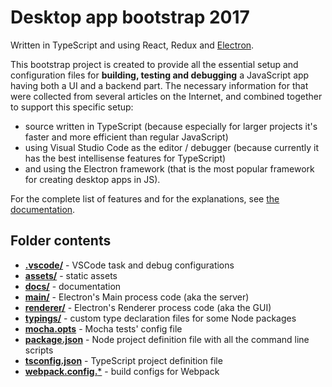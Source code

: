 # Desktop app bootstrap 2017
Written in TypeScript and using React, Redux and [Electron](https://electron.atom.io/).

This bootstrap project is created to provide all the essential setup and configuration files for **building, testing and debugging** a JavaScript app having both a UI and a backend part. The necessary information for that were collected from several articles on the Internet, and combined together to support this specific setup:

- source written in TypeScript (because especially for larger projects it's faster and more efficient than regular JavaScript)
- using Visual Studio Code as the editor / debugger (because currently it has the best intellisense features for TypeScript)
- and using the Electron framework (that is the most popular framework for creating desktop apps in JS).

For the complete list of features and for the explanations, see [the documentation](docs/README.md).

## Folder contents

- [**.vscode/**](.vscode) - VSCode task and debug configurations
- [**assets/**](assets) - static assets
- [**docs/**](docs/README.md) - documentation
- [**main/**](main) - Electron's Main process code (aka the server)
- [**renderer/**](renderer) - Electron's Renderer process code (aka the GUI)
- [**typings/**](typings) - custom type declaration files for some Node packages
- [**mocha.opts**](mocha.opts) - Mocha tests' config file
- [**package.json**](package.json) - Node project definition file with all the command line scripts
- [**tsconfig.json**](tsconfig.json) - TypeScript project definition file
- [**webpack.config.***](webpack.config.base.js) - build configs for Webpack
